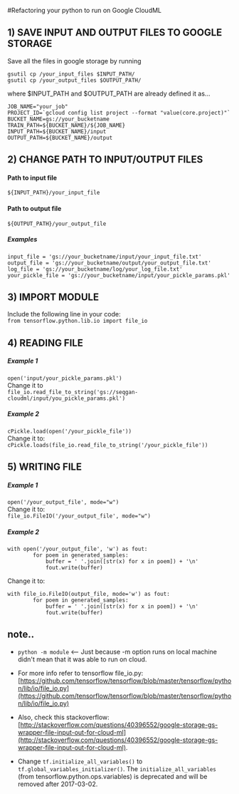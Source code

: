 #Refactoring your python to run on Google CloudML

## 1) SAVE INPUT AND OUTPUT FILES TO GOOGLE STORAGE
Save all the files in google storage by running    

`gsutil cp /your_input_files $INPUT_PATH/`    
`gsutil cp /your_output_files $OUTPUT_PATH/`    

where $INPUT_PATH and $OUTPUT_PATH are already defined it as...    
```
JOB_NAME="your_job"
PROJECT_ID=`gcloud config list project --format "value(core.project)"`
BUCKET_NAME=gs://your_bucketname
TRAIN_PATH=${BUCKET_NAME}/${JOB_NAME}
INPUT_PATH=${BUCKET_NAME}/input
OUTPUT_PATH=${BUCKET_NAME}/output
```

## 2) CHANGE PATH TO INPUT/OUTPUT FILES
#### Path to input file
`${INPUT_PATH}/your_input_file`

#### Path to output file
`${OUTPUT_PATH}/your_output_file`

##### Examples
```
input_file = 'gs://your_bucketname/input/your_input_file.txt'
output_file = 'gs://your_bucketname/output/your_output_file.txt'
log_file = 'gs://your_bucketname/log/your_log_file.txt'
your_pickle_file = 'gs://your_bucketname/input/your_pickle_params.pkl'
```

## 3) IMPORT MODULE
Include the following line in your code:  
`from tensorflow.python.lib.io import file_io`



## 4) READING FILE
##### Example 1
`open('input/your_pickle_params.pkl')`   
Change it to  
`file_io.read_file_to_string('gs://seqgan-cloudml/input/you_pickle_params.pkl')`

##### Example 2
`cPickle.load(open('/your_pickle_file'))`  
Change it to:   
`cPickle.loads(file_io.read_file_to_string('/your_pickle_file'))`



## 5) WRITING FILE
##### Example 1
`open('/your_output_file', mode="w")`   
Change it to:   
`file_io.FileIO('/your_output_file', mode="w")`

##### Example 2
```
with open('/your_output_file', 'w') as fout:
        for poem in generated_samples:
            buffer = ' '.join([str(x) for x in poem]) + '\n'
            fout.write(buffer)
```
Change it to:   
```
with file_io.FileIO(output_file, mode='w') as fout:
        for poem in generated_samples:
            buffer = ' '.join([str(x) for x in poem]) + '\n'
            fout.write(buffer)
```
        

## note..   
* `python -m module`  <-- Just because -m option runs on local machine didn't mean that it was able to run on cloud.


 * For more info refer to tensorflow file_io.py: [https://github.com/tensorflow/tensorflow/blob/master/tensorflow/python/lib/io/file_io.py](https://github.com/tensorflow/tensorflow/blob/master/tensorflow/python/lib/io/file_io.py) 

 * Also, check this stackoverflow: [http://stackoverflow.com/questions/40396552/google-storage-gs-wrapper-file-input-out-for-cloud-ml](http://stackoverflow.com/questions/40396552/google-storage-gs-wrapper-file-input-out-for-cloud-ml). 


 * Change `tf.initialize_all_variables()` to `tf.global_variables_initializer()`. The `initialize_all_variables` (from tensorflow.python.ops.variables) is deprecated and will be removed after 2017-03-02.
